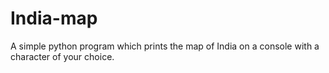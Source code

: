 # India-map

A simple python program which prints the map of India on a console with a character of your choice.
